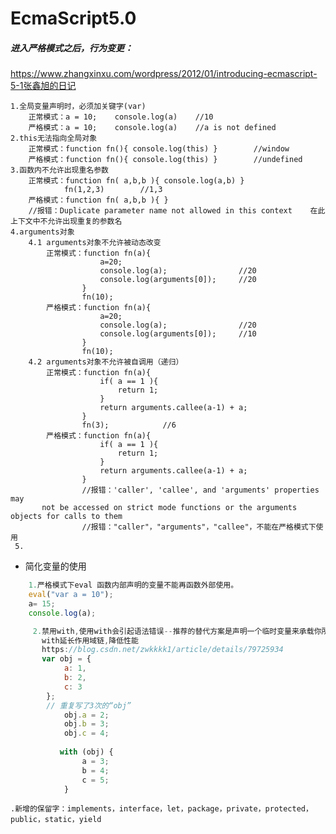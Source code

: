 EcmaScript5.0  
======


##### 进入严格模式之后，行为变更：

https://www.zhangxinxu.com/wordpress/2012/01/introducing-ecmascript-5-1张鑫旭的日记

    1.全局变量声明时，必须加关键字(var)
        正常模式：a = 10;    console.log(a)    //10
        严格模式：a = 10;    console.log(a)    //a is not defined
    2.this无法指向全局对象
        正常模式：function fn(){ console.log(this) }        //window
        严格模式：function fn(){ console.log(this) }        //undefined
    3.函数内不允许出现重名参数
        正常模式：function fn( a,b,b ){ console.log(a,b) }
                fn(1,2,3)        //1,3
        严格模式：function fn( a,b,b ){ }
        //报错：Duplicate parameter name not allowed in this context    在此上下文中不允许出现重复的参数名
    4.arguments对象
        4.1 arguments对象不允许被动态改变
            正常模式：function fn(a){
                        a=20;
                        console.log(a);                //20
                        console.log(arguments[0]);     //20
                    }
                    fn(10);
            严格模式：function fn(a){
                        a=20;
                        console.log(a);                //20
                        console.log(arguments[0]);     //10
                    }
                    fn(10);
        4.2 arguments对象不允许被自调用（递归）
            正常模式：function fn(a){
                        if( a == 1 ){
                            return 1;
                        }
                        return arguments.callee(a-1) + a;
                    }
                    fn(3);            //6
            严格模式：function fn(a){
                        if( a == 1 ){
                            return 1;
                        }
                        return arguments.callee(a-1) + a;
                    }
                    //报错：'caller', 'callee', and 'arguments' properties may
           not be accessed on strict mode functions or the arguments objects for calls to them
                    //报错："caller"，"arguments"，"callee"，不能在严格模式下使用
     5. 
        
* 简化变量的使用
 
``` javascript
    1.严格模式下eval 函数内部声明的变量不能再函数外部使用。
    eval("var a = 10");
    a= 15;
    console.log(a);
```
``` javascript
     2.禁用with,使用with会引起语法错误--推荐的替代方案是声明一个临时变量来承载你所需要的属性。
       with延长作用域链,降低性能   
       https://blog.csdn.net/zwkkkk1/article/details/79725934
       var obj = {
            a: 1,
            b: 2,
            c: 3
        };
        // 重复写了3次的“obj”
            obj.a = 2;
            obj.b = 3;
            obj.c = 4;
            
           with (obj) {
                a = 3;
                b = 4;
                c = 5;
            }
```       
    .新增的保留字：implements，interface，let，package，private，protected，public，static，yield
